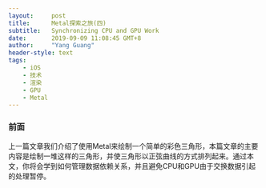 ```yaml
---
layout:     post
title:      Metal探索之旅(四)
subtitle:   Synchronizing CPU and GPU Work
date:       2019-09-09 11:08:45 GMT+8
author:     "Yang Guang"
header-style: text
tags:
    - iOS
    - 技术
    - 渲染
    - GPU
    - Metal
---
```


### 前面

上一篇文章我们介绍了使用Metal来绘制一个简单的彩色三角形，本篇文章的主要内容是绘制一堆这样的三角形，并使三角形以正弦曲线的方式排列起来。通过本文，你将会学到如何管理数据依赖关系，并且避免CPU和GPU由于交换数据引起的处理暂停。